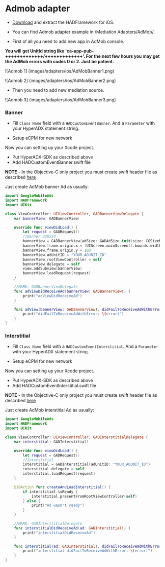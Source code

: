 # Admob adapter

* [Download](https://github.com/hyperads/ios-sdk/releases) and extract the HADFramework for iOS.

* You can find Admob adapter example in /Mediation Adapters/AdMob/.

* First of all you need to add new app in AdMob console.

**You will get UnitId string like 'ca-app-pub-+++++++++++++/+++++++++++++'. For the next few hours you may get the AdMob errors with codes 0 or 2. Just be patient.**

![Admob 1]
(images/adapters/ios/AdMobBanner1.png)

![Admob 2]
(images/adapters/ios/AdMobBanner2.png)

* Then you need to add new mediation source.

![Admob 3]
(images/adapters/ios/AdMobBanner3.png)

### Banner

* Fill `Class Name` field with a `HADCustomEventBanner`. And a `Parameter` with your HyperADX statement string.

* Setup eCPM for new network

Now you can setting up your Xcode project.

* Put HyperADX-SDK as described above
* Add HADCustomEventBanner.swift file

**NOTE** - In the Objective-C only project you must create swift header file as described [here](http://stackoverflow.com/questions/24102104/how-to-import-swift-code-to-objective-c)

Just create AdMob banner Ad as usually:

```swift
import GoogleMobileAds
import HADFramework
import UIKit

class ViewController: UIViewController, GADBannerViewDelegate {
    var bannerView: GADBannerView!

    override func viewDidLoad() {
        let request = GADRequest()
        //Banner 320x50
        bannerView = GADBannerView(adSize: GADAdSize.init(size: CGSizeMake(320, 50), flags: 0))
        bannerView.frame.origin.x = (UIScreen.mainScreen().bounds.width-320)/2
        bannerView.frame.origin.y = 100
        bannerView.adUnitID = "YOUR_ADUNIT_ID"
        bannerView.rootViewController = self
        bannerView.delegate = self
        view.addSubview(bannerView)
        bannerView.loadRequest(request)
    }

    //MARK: GADBannerViewDelegate
    func adViewDidReceiveAd(bannerView: GADBannerView!) {
        print("adViewDidReceiveAd")
    }

    func adView(bannerView: GADBannerView!, didFailToReceiveAdWithError error: GADRequestError!) {
        print("didFailToReceiveAdWithError: \(error)")
    }
}
```

### Interstitial

* Fill `Class Name` field with a `HADCustomEventInterstitial`. And a `Parameter` with your HyperADX statement string.

* Setup eCPM for new network

Now you can setting up your Xcode project.

* Put HyperADX-SDK as described above
* Add HADCustomEventInterstitial.swift file

**NOTE** - In the Objective-C only project you must create swift header file as described [here](http://stackoverflow.com/questions/24102104/how-to-import-swift-code-to-objective-c)

Just create AdMob interstitial Ad as usually:

```swift
import GoogleMobileAds
import HADFramework
import UIKit

class ViewController: UIViewController, GADInterstitialDelegate {
    var interstitial: GADInterstitial!

    override func viewDidLoad() {
        let request = GADRequest()
        //Interstitial
        interstitial = GADInterstitial(adUnitID: "YOUR_ADUNIT_ID")
        interstitial.delegate = self
        interstitial.loadRequest(request)
    }

    @IBAction func createAndLoadInterstitial() {
        if interstitial.isReady {
            interstitial.presentFromRootViewController(self)
        } else {
            print("Ad wasn't ready")
        }
    }

    //MARK: GADInterstitialDelegate
    func interstitialDidReceiveAd(ad: GADInterstitial!) {
        print("interstitialDidReceiveAd")
    }

    func interstitial(ad: GADInterstitial!, didFailToReceiveAdWithError error: GADRequestError!) {
        print("interstitial didFailToReceiveAdWithError: \(error)")
    }
}
```
